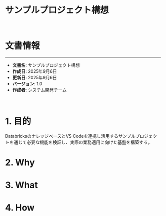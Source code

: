 # サンプルプロジェクト構想

<br>

# 文書情報
---
* **文書名**: サンプルプロジェクト構想
* **作成日**: 2025年9月6日
* **更新日**: 2025年9月6日
* **バージョン**: 1.0
* **作成者**: システム開発チーム

<br>

# 1. 目的
DatabricksのナレッジベースとVS Codeを連携し活用するサンプルプロジェクトを通じて必要な機能を検証し、実際の業務適用に向けた基盤を構築する。

# 2. Why


# 3. What


# 4. How
